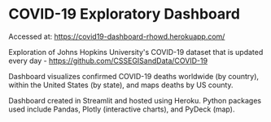 # COVID-19 Exploratory Dashboard

Accessed at: https://covid19-dashboard-rhowd.herokuapp.com/

Exploration of Johns Hopkins University's COVID-19 dataset that is updated every day - https://github.com/CSSEGISandData/COVID-19 

Dashboard visualizes confirmed COVID-19 deaths worldwide (by country), within the United States (by state), and maps deaths by US county. 

Dashboard created in Streamlit and hosted using Heroku. Python packages used include Pandas, Plotly (interactive charts), and PyDeck (map).


